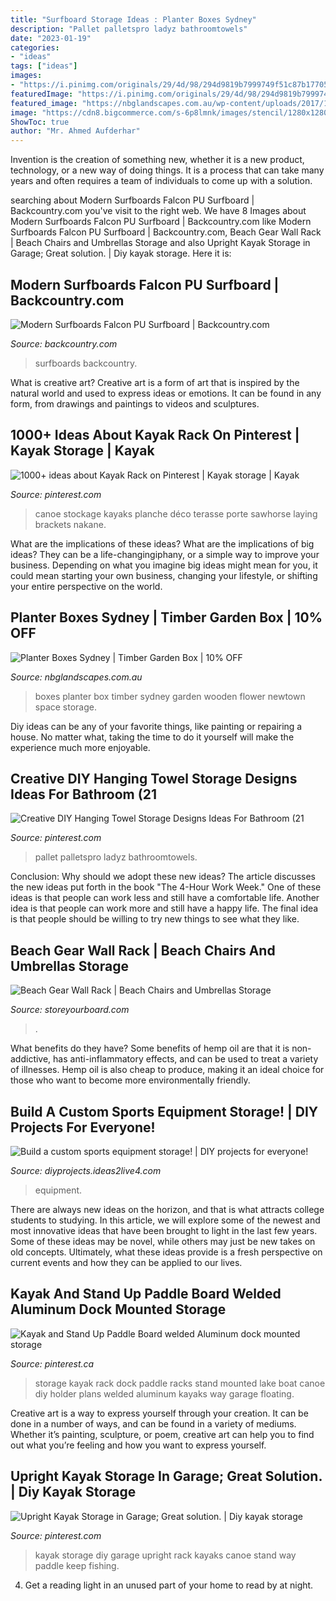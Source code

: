 ```yaml
---
title: "Surfboard Storage Ideas : Planter Boxes Sydney"
description: "Pallet palletspro ladyz bathroomtowels"
date: "2023-01-19"
categories:
- "ideas"
tags: ["ideas"]
images:
- "https://i.pinimg.com/originals/29/4d/98/294d9819b7999749f51c87b17705efa5.jpg"
featuredImage: "https://i.pinimg.com/originals/29/4d/98/294d9819b7999749f51c87b17705efa5.jpg"
featured_image: "https://nbglandscapes.com.au/wp-content/uploads/2017/11/Dee-Why-Balcony-3.jpg"
image: "https://cdn8.bigcommerce.com/s-6p8lmnk/images/stencil/1280x1280/products/1519/12958/beach_chair_home_wall_rack__96225.1468250461.JPG?c=2"
ShowToc: true
author: "Mr. Ahmed Aufderhar"
---
```



Invention is the creation of something new, whether it is a new product, technology, or a new way of doing things. It is a process that can take many years and often requires a team of individuals to come up with a solution.

	

		
searching about Modern Surfboards Falcon PU Surfboard | Backcountry.com you've visit to the right web. We have 8 Images about Modern Surfboards Falcon PU Surfboard | Backcountry.com like Modern Surfboards Falcon PU Surfboard | Backcountry.com, Beach Gear Wall Rack | Beach Chairs and Umbrellas Storage and also Upright Kayak Storage in Garage; Great solution. | Diy kayak storage. Here it is:
		
    
## Modern Surfboards Falcon PU Surfboard | Backcountry.com

<img loading=lazy src="https://content.backcountry.com/images/items/900/MDS/MDS000L/BLU_D1.jpg" onerror="this.onerror=null;this.src='https://tse3.mm.bing.net/th?id=OIP.QlESDRC-FB8wn9zobC71HgHaHa&amp;pid=15.1';" alt="Modern Surfboards Falcon PU Surfboard | Backcountry.com">

_Source: backcountry.com_

>surfboards backcountry. 

	

What is creative art?
Creative art is a form of art that is inspired by the natural world and used to express ideas or emotions. It can be found in any form, from drawings and paintings to videos and sculptures.

    
## 1000+ Ideas About Kayak Rack On Pinterest | Kayak Storage | Kayak

<img loading=lazy src="https://i.pinimg.com/736x/1e/04/12/1e041289d2217895a3ecf5f72621152f.jpg" onerror="this.onerror=null;this.src='https://tse3.mm.bing.net/th?id=OIP.HvXgT79EtCeVN2zShMaLNAHaJ3&amp;pid=15.1';" alt="1000+ ideas about Kayak Rack on Pinterest | Kayak storage | Kayak">

_Source: pinterest.com_

>canoe stockage kayaks planche déco terasse porte sawhorse laying brackets nakane. 

	

What are the implications of these ideas?
What are the implications of big ideas? They can be a life-changingiphany, or a simple way to improve your business. Depending on what you imagine big ideas might mean for you, it could mean starting your own business, changing your lifestyle, or shifting your entire perspective on the world.

    
## Planter Boxes Sydney | Timber Garden Box | 10% OFF

<img loading=lazy src="https://nbglandscapes.com.au/wp-content/uploads/2017/11/Dee-Why-Balcony-3.jpg" onerror="this.onerror=null;this.src='https://tse1.mm.bing.net/th?id=OIP.ZoVQDNQqq9rFgrP2JM-nnAHaE7&amp;pid=15.1';" alt="Planter Boxes Sydney | Timber Garden Box | 10% OFF">

_Source: nbglandscapes.com.au_

>boxes planter box timber sydney garden wooden flower newtown space storage. 

	

Diy ideas can be any of your favorite things, like painting or repairing a house. No matter what, taking the time to do it yourself will make the experience much more enjoyable.

    
## Creative DIY Hanging Towel Storage Designs Ideas For Bathroom (21

<img loading=lazy src="https://i.pinimg.com/originals/29/4d/98/294d9819b7999749f51c87b17705efa5.jpg" onerror="this.onerror=null;this.src='https://tse1.mm.bing.net/th?id=OIP.S5k4B6fGubcSW5DgaGMI5QHaMq&amp;pid=15.1';" alt="Creative DIY Hanging Towel Storage Designs Ideas For Bathroom (21">

_Source: pinterest.com_

>pallet palletspro ladyz bathroomtowels. 

	

Conclusion: Why should we adopt these new ideas?
The article discusses the new ideas put forth in the book "The 4-Hour Work Week." One of these ideas is that people can work less and still have a comfortable life. Another idea is that people can work more and still have a happy life. The final idea is that people should be willing to try new things to see what they like.

    
## Beach Gear Wall Rack | Beach Chairs And Umbrellas Storage

<img loading=lazy src="https://cdn8.bigcommerce.com/s-6p8lmnk/images/stencil/1280x1280/products/1519/12958/beach_chair_home_wall_rack__96225.1468250461.JPG?c=2" onerror="this.onerror=null;this.src='https://tse1.mm.bing.net/th?id=OIP.g6FAdT5zjBRJtK6njbGtWgHaJ4&amp;pid=15.1';" alt="Beach Gear Wall Rack | Beach Chairs and Umbrellas Storage">

_Source: storeyourboard.com_

>. 

	

What benefits do they have?
Some benefits of hemp oil are that it is non-addictive, has anti-inflammatory effects, and can be used to treat a variety of illnesses. Hemp oil is also cheap to produce, making it an ideal choice for those who want to become more environmentally friendly.

    
## Build A Custom Sports Equipment Storage! | DIY Projects For Everyone!

<img loading=lazy src="https://diyprojects.ideas2live4.com/wp-content/uploads/sites/5/2016/09/Sports-Gear-Storage-09.jpg" onerror="this.onerror=null;this.src='https://tse2.mm.bing.net/th?id=OIP.QUb4mIT15nljGOhcZ2BUYQHaNK&amp;pid=15.1';" alt="Build a custom sports equipment storage! | DIY projects for everyone!">

_Source: diyprojects.ideas2live4.com_

>equipment. 

	

There are always new ideas on the horizon, and that is what attracts college students to studying. In this article, we will explore some of the newest and most innovative ideas that have been brought to light in the last few years. Some of these ideas may be novel, while others may just be new takes on old concepts. Ultimately, what these ideas provide is a fresh perspective on current events and how they can be applied to our lives.

    
## Kayak And Stand Up Paddle Board Welded Aluminum Dock Mounted Storage

<img loading=lazy src="https://i.pinimg.com/originals/7f/df/1f/7fdf1f9ba6b530883054eb513b859029.jpg" onerror="this.onerror=null;this.src='https://tse1.mm.bing.net/th?id=OIP.e5do8tpcAZfcc-WDsBAMoAHaJ4&amp;pid=15.1';" alt="Kayak and Stand Up Paddle Board welded Aluminum dock mounted storage">

_Source: pinterest.ca_

>storage kayak rack dock paddle racks stand mounted lake boat canoe diy holder plans welded aluminum kayaks way garage floating. 

	

Creative art is a way to express yourself through your creation. It can be done in a number of ways, and can be found in a variety of mediums. Whether it’s painting, sculpture, or poem, creative art can help you to find out what you’re feeling and how you want to express yourself.

    
## Upright Kayak Storage In Garage; Great Solution. | Diy Kayak Storage

<img loading=lazy src="https://i.pinimg.com/originals/02/5c/4d/025c4d4b6735e4a7625113c08e856a1c.jpg" onerror="this.onerror=null;this.src='https://tse1.mm.bing.net/th?id=OIP.GfFmr5FNq6oFmj5oZNJoCgHaEK&amp;pid=15.1';" alt="Upright Kayak Storage in Garage; Great solution. | Diy kayak storage">

_Source: pinterest.com_

>kayak storage diy garage upright rack kayaks canoe stand way paddle keep fishing. 

	

4. Get a reading light in an unused part of your home to read by at night.

